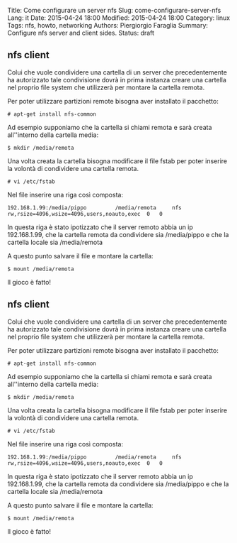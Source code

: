 Title: Come configurare un server nfs
Slug: come-configurare-server-nfs
Lang: it
Date: 2015-04-24 18:00
Modified: 2015-04-24 18:00
Category: linux
Tags: nfs, howto, networking
Authors: Piergiorgio Faraglia
Summary: Configure nfs server and client sides.
Status: draft

nfs client
------------

Colui che vuole condividere una cartella di un server che precedentemente ha 
autorizzato tale condivisione dovrà in prima instanza creare una cartella nel
proprio file system che utilizzerà per montare la cartella remota.

Per poter utilizzare partizioni remote bisogna aver installato il pacchetto:

	# apt-get install nfs-common

Ad esempio supponiamo che la cartella si chiami remota e sarà creata 
all''interno della cartella media:

	$ mkdir /media/remota
	
Una volta creata la cartella bisogna modificare il file fstab per poter inserire 
la volontà di condividere una cartella remota.

	# vi /etc/fstab
	
Nel file inserire una riga così composta:

	192.168.1.99:/media/pippo 		  /media/remota		nfs 	rw,rsize=4096,wsize=4096,users,noauto,exec	0	0 
	
In questa riga è stato ipotizzato che il server remoto abbia un ip 192.168.1.99,
che la cartella remota da condividere sia /media/pippo e che la cartella locale 
sia /media/remota

A questo punto salvare il file e montare la cartella:

	$ mount /media/remota
	
Il gioco è fatto!

nfs client
------------

Colui che vuole condividere una cartella di un server che precedentemente ha 
autorizzato tale condivisione dovrà in prima instanza creare una cartella nel
proprio file system che utilizzerà per montare la cartella remota.

Per poter utilizzare partizioni remote bisogna aver installato il pacchetto:

	# apt-get install nfs-common

Ad esempio supponiamo che la cartella si chiami remota e sarà creata 
all''interno della cartella media:

	$ mkdir /media/remota
	
Una volta creata la cartella bisogna modificare il file fstab per poter inserire 
la volontà di condividere una cartella remota.

	# vi /etc/fstab
	
Nel file inserire una riga così composta:

	192.168.1.99:/media/pippo 		  /media/remota		nfs 	rw,rsize=4096,wsize=4096,users,noauto,exec	0	0 
	
In questa riga è stato ipotizzato che il server remoto abbia un ip 192.168.1.99,
che la cartella remota da condividere sia /media/pippo e che la cartella locale 
sia /media/remota

A questo punto salvare il file e montare la cartella:

	$ mount /media/remota
	
Il gioco è fatto!

